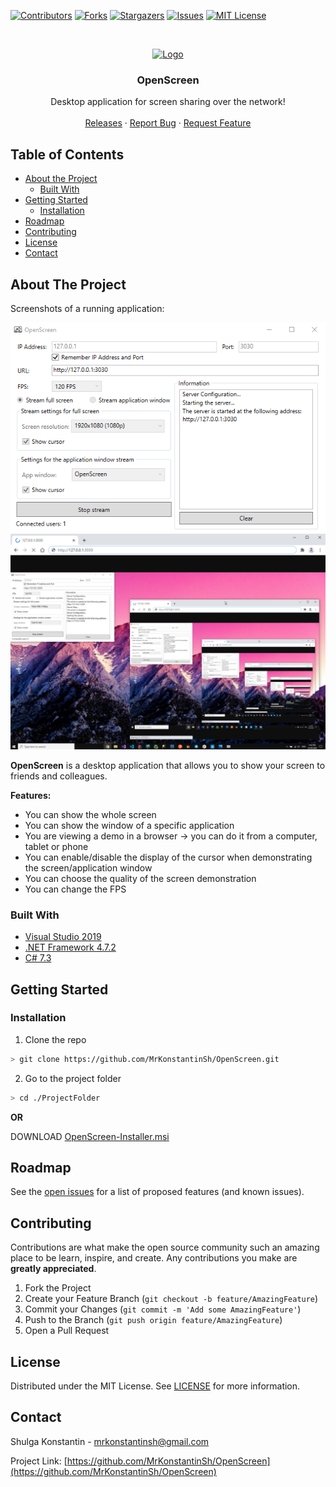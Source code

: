 [![Contributors][contributors-shield]][contributors-url]
[![Forks][forks-shield]][forks-url]
[![Stargazers][stars-shield]][stars-url]
[![Issues][issues-shield]][issues-url]
[![MIT License][license-shield]][license-url]


<!-- PROJECT LOGO -->
<br />
<p align="center">
  <a href="https://github.com/MrKonstantinSh/OpenScreen">
    <img src="Images/OpenScreenIcon.ico" alt="Logo" width="80" height="80" />
  </a>

  <h3 align="center">OpenScreen</h3>

  <p align="center">
    Desktop application for screen sharing over the network!
    <br />    
    <br />
    <a href="https://github.com/MrKonstantinSh/OpenScreen/releases">Releases</a>
    ·
    <a href="https://github.com/MrKonstantinSh/OpenScreen/issues">Report Bug</a>
    ·
    <a href="https://github.com/MrKonstantinSh/OpenScreen/issues">Request Feature</a>
  </p>
</p>


<!-- TABLE OF CONTENTS -->
## Table of Contents

* [About the Project](#about-the-project)
  * [Built With](#built-with)
* [Getting Started](#getting-started)
  * [Installation](#installation)
* [Roadmap](#roadmap)
* [Contributing](#contributing)
* [License](#license)
* [Contact](#contact)


<!-- ABOUT THE PROJECT -->
## About The Project
Screenshots of a running application:

<p align="center">
  <img src="Images/OpenScreenApp.png" alt="Logo" width="700" height="auto" />
  <img src="Images/Browser.png" alt="Logo" width="700" height="auto" />
</p>

**OpenScreen** is a desktop application that allows you to show your screen to friends and colleagues.

**Features:**
* You can show the whole screen
* You can show the window of a specific application
* You are viewing a demo in a browser -> you can do it from a computer, tablet or phone
* You can enable/disable the display of the cursor when demonstrating the screen/application window
* You can choose the quality of the screen demonstration
* You can change the FPS

### Built With
* [Visual Studio 2019](https://visualstudio.microsoft.com/vs/)
* [.NET Framework 4.7.2](https://dotnet.microsoft.com/download/dotnet-framework/net472)
* [C# 7.3](https://docs.microsoft.com/en-us/dotnet/csharp/whats-new/csharp-7-3)


<!-- GETTING STARTED -->
## Getting Started

### Installation

1. Clone the repo
```sh
> git clone https://github.com/MrKonstantinSh/OpenScreen.git
```
2. Go to the project folder
```sh
> cd ./ProjectFolder
```

**OR**

DOWNLOAD [OpenScreen-Installer.msi](https://github.com/MrKonstantinSh/OpenScreen/releases/download/v1.1/OpenScreen-Installer.msi)

<!-- ROADMAP -->
## Roadmap

See the [open issues](https://github.com/MrKonstantinSh/OpenScreen/issues) for a list of proposed features (and known issues).


<!-- CONTRIBUTING -->
## Contributing

Contributions are what make the open source community such an amazing place to be learn, inspire, and create. Any contributions you make are **greatly appreciated**.

1. Fork the Project
2. Create your Feature Branch (`git checkout -b feature/AmazingFeature`)
3. Commit your Changes (`git commit -m 'Add some AmazingFeature'`)
4. Push to the Branch (`git push origin feature/AmazingFeature`)
5. Open a Pull Request


<!-- LICENSE -->
## License

Distributed under the MIT License. See [LICENSE](https://github.com/MrKonstantinSh/OpenScreen/blob/master/LICENSE) for more information.


<!-- CONTACT -->
## Contact

Shulga Konstantin - mrkonstantinsh@gmail.com

Project Link: [https://github.com/MrKonstantinSh/OpenScreen](https://github.com/MrKonstantinSh/OpenScreen)


[contributors-shield]: https://img.shields.io/github/contributors/MrKonstantinSh/OpenScreen.svg?style=flat-square
[contributors-url]: https://github.com/MrKonstantinSh/OpenScreen/graphs/contributors
[forks-shield]: https://img.shields.io/github/forks/MrKonstantinSh/OpenScreen.svg?style=flat-square
[forks-url]: https://github.com/MrKonstantinSh/OpenScreen/network/members
[stars-shield]: https://img.shields.io/github/stars/MrKonstantinSh/OpenScreen.svg?style=flat-square
[stars-url]: https://github.com/MrKonstantinSh/OpenScreen/stargazers
[issues-shield]: https://img.shields.io/github/issues/MrKonstantinSh/OpenScreen.svg?style=flat-square
[issues-url]: https://github.com/MrKonstantinSh/OpenScreen/issues
[license-shield]: https://img.shields.io/github/license/MrKonstantinSh/OpenScreen.svg?style=flat-square
[license-url]: https://github.com/MrKonstantinSh/OpenScreen/blob/master/LICENSE

